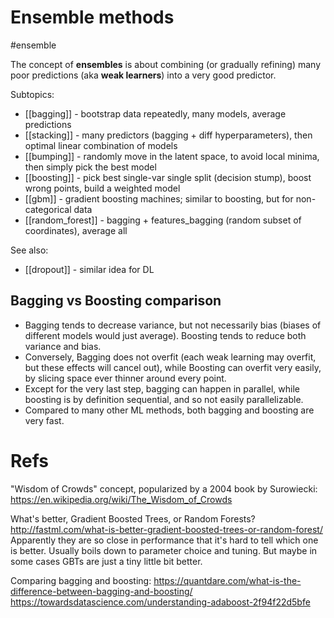# Ensemble methods

#ensemble

The concept of **ensembles** is about combining (or gradually refining) many poor predictions (aka **weak learners**) into a very good predictor.

Subtopics:
* [[bagging]] - bootstrap data repeatedly, many models, average predictions
* [[stacking]] - many predictors (bagging + diff hyperparameters), then optimal linear combination of models
* [[bumping]] - randomly move in the latent space, to avoid local minima, then simply pick the best model
* [[boosting]] -  pick best single-var single split (decision stump), boost wrong points, build a weighted model
* [[gbm]] - gradient boosting machines; similar to boosting, but for non-categorical data
* [[random_forest]] - bagging + features_bagging (random subset of coordinates), average all

See also:
* [[dropout]] - similar idea for DL

## Bagging vs Boosting comparison

* Bagging tends to decrease variance, but not necessarily bias (biases of different models would just average). Boosting tends to reduce both variance and bias.
* Conversely, Bagging does not overfit (each weak learning may overfit, but these effects will cancel out), while Boosting can overfit very easily, by slicing space ever thinner around every point.
* Except for the very last step, bagging can happen in parallel, while boosting is by definition sequential, and so not easily parallelizable.
* Compared to many other ML methods, both bagging and boosting are very fast.

# Refs

"Wisdom of Crowds" concept, popularized by a 2004 book by Surowiecki:
https://en.wikipedia.org/wiki/The_Wisdom_of_Crowds

What's better, Gradient Boosted Trees, or Random Forests?
http://fastml.com/what-is-better-gradient-boosted-trees-or-random-forest/
Apparently they are so close in performance that it's hard to tell which one is better. Usually boils down to parameter choice and tuning. But maybe in some cases GBTs are just a tiny little bit better.

Comparing bagging and boosting:
https://quantdare.com/what-is-the-difference-between-bagging-and-boosting/
https://towardsdatascience.com/understanding-adaboost-2f94f22d5bfe